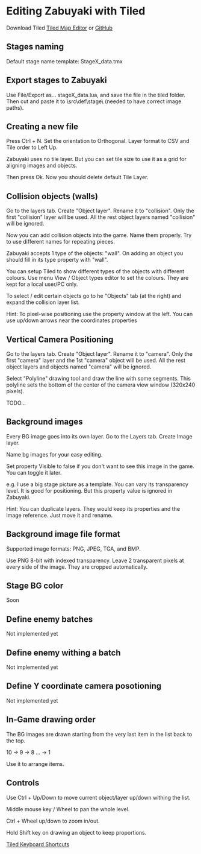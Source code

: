 # Editing Zabuyaki with Tiled #
Download Tiled [Tiled Map Editor](http://www.mapeditor.org) or [GitHub](https://github.com/bjorn/tiled)

## Stages naming ##
Default stage name template: StageX_data.tmx

## Export stages to Zabuyaki ##
Use File/Export as... stageX_data.lua, and save the file in the tiled folder. Then cut and paste it to \src\def\stage\ (needed to have correct image paths).

## Creating a new file ##
Press Ctrl + N. Set the orientation to Orthogonal. Layer format to CSV and Tile order to Left Up.

Zabuyaki uses no tile layer. But you can set tile size to use it as a grid for aligning images and objects.

Then press Ok. Now you should delete default Tile Layer.

## Collision objects (walls) ##
Go to the layers tab. Create "Object layer". Rename it to "collision".
Only the first "collision" layer will be used. All the rest object layers named "collision" will be ignored. 

Now you can add collision objects into the game.
Name them properly. Try to use different names for repeating pieces.

Zabuyaki accepts 1 type of the objects: "wall". On adding an object you should fill in its type property with "wall".

You can setup Tiled to show different types of the objects with different colours. Use menu View / Object types editor to set the colours. They are kept for a local user/PC only.
 
To select / edit certain objects go to he "Objects" tab (at the right) and expand the collision layer list.

Hint: To pixel-wise positioning use the property window at the left. You can use up/down arrows near the coordinates properties 

## Vertical Camera Positioning ##
Go to the layers tab. Create "Object layer". Rename it to "camera".
Only the first "camera" layer and the 1st "camera" object will be used.
All the rest object layers and objects named "camera" will be ignored. 

Select "Polyline" drawing tool and draw the line with some segments.
This polyline sets the bottom of the center of the camera view window (320x240 pixels).

TODO...

## Background images ##
Every BG image goes into its own layer. Go to the Layers tab. Create Image layer.

Name bg images for your easy editing.
 
Set property Visible to false if you don't want to see this image in the game. You can toggle it later.
  
e.g. I use a big stage picture as a template. You can vary its transparency level.
It is good for positioning. But this property value is ignored in Zabuyaki.

Hint: You can duplicate layers. They would keep its properties and the image reference. Just move it and rename.
  
## Background image file format ##
Supported image formats: PNG, JPEG, TGA, and BMP.

Use PNG 8-bit with indexed transparency. Leave 2 transparent pixels at every side of the image. They are cropped automatically. 

## Stage BG color ##
Soon

## Define enemy batches ##
Not implemented yet

## Define enemy withing a batch ##
Not implemented yet

## Define Y coordinate camera posotioning ##
Not implemented yet

## In-Game drawing order ##
The BG images are drawn starting from the very last item in the list back to the top.

10 -> 9 -> 8 ... -> 1

Use it to arrange items.

## Controls ##
Use Ctrl + Up/Down to move current object/layer up/down withing the list.

Middle mouse key / Wheel to pan the whole level.

Ctrl + Wheel up/down to zoom in/out.

Hold Shift key on drawing an object to keep proportions.

[Tiled Keyboard Shortcuts](https://github.com/bjorn/tiled/wiki/Keyboard-Shortcuts)